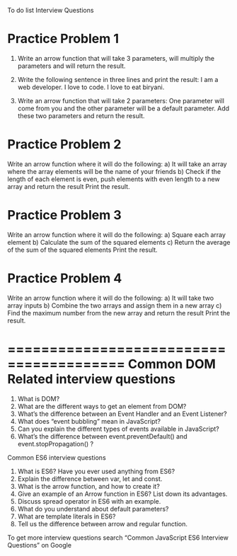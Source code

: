 To do list
Interview Questions

Practice Problem 1
=============================
1) Write an arrow function that will take 3 parameters, will multiply
the parameters and will return the result.

2) Write the following sentence in three lines and print the result:
I am a web developer. I love to code. I love to eat biryani.

3) Write an arrow function that will take 2 parameters: One parameter
will come from you and the other parameter will be a default
parameter. Add these two parameters and return the result.


Practice Problem 2
=============================
Write an arrow function where it will do the following:
a) It will take an array where the array elements will be the
name of your friends
b) Check if the length of each element is even, push elements
with even length to a new array and return the result
Print the result.


Practice Problem 3
=============================
Write an arrow function where it will do the following:
a) Square each array element
b) Calculate the sum of the squared elements
c) Return the average of the sum of the squared elements
Print the result.


Practice Problem 4
=============================
Write an arrow function where it will do the following:
a) It will take two array inputs
b) Combine the two arrays and assign them in a new array
c) Find the maximum number from the new array and return the
result
Print the result.



========================================
Common DOM Related interview questions
=========================================
1. What is DOM?
2. What are the different ways to get an element from DOM?
3. What’s the difference between an Event Handler and an Event Listener?
4. What does “event bubbling” mean in JavaScript?
5. Can you explain the different types of events available in JavaScript?
6. What’s the difference between event.preventDefault() and event.stopPropagation() ?


Common ES6 interview questions
1. What is ES6? Have you ever used anything from ES6?
2. Explain the difference between var, let and const.
3. What is the arrow function, and how to create it?
4. Give an example of an Arrow function in ES6? List down its advantages.
5. Discuss spread operator in ES6 with an example.
6. What do you understand about default parameters?
7. What are template literals in ES6?
8. Tell us the difference between arrow and regular function.

To get more interview questions search “Common JavaScript
ES6 Interview Questions” on Google